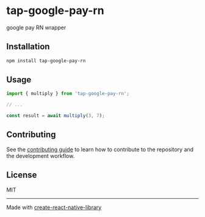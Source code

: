 # tap-google-pay-rn

google pay RN wrapper

## Installation

```sh
npm install tap-google-pay-rn
```

## Usage

```js
import { multiply } from 'tap-google-pay-rn';

// ...

const result = await multiply(3, 7);
```

## Contributing

See the [contributing guide](CONTRIBUTING.md) to learn how to contribute to the repository and the development workflow.

## License

MIT

---

Made with [create-react-native-library](https://github.com/callstack/react-native-builder-bob)
